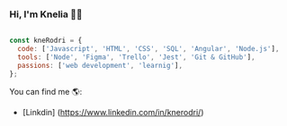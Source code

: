 ### Hi, I'm Knelia 👩‍💻

```js

const kneRodri = {
  code: ['Javascript', 'HTML', 'CSS', 'SQL', 'Angular', 'Node.js'],
  tools: ['Node', 'Figma', 'Trello', 'Jest', 'Git & GitHub'],
  passions: ['web development', 'learnig'],
};
```  
You can find me 🌎:
- [Linkdin] (https://www.linkedin.com/in/knerodri/)




